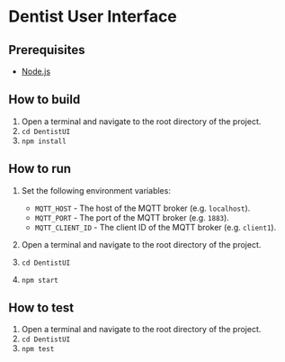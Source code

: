 # Dentist User Interface

## Prerequisites

- [Node.js](https://nodejs.org/en/)

## How to build

1. Open a terminal and navigate to the root directory of the project.
2. `cd DentistUI`
3. `npm install`

## How to run

1. Set the following environment variables:

    - `MQTT_HOST` - The host of the MQTT broker (e.g. `localhost`).
    - `MQTT_PORT` - The port of the MQTT broker (e.g. `1883`).
    - `MQTT_CLIENT_ID` - The client ID of the MQTT broker (e.g. `client1`).

2. Open a terminal and navigate to the root directory of the project.
3. `cd DentistUI`
4. `npm start`

## How to test

1. Open a terminal and navigate to the root directory of the project.
2. `cd DentistUI`
3. `npm test`
